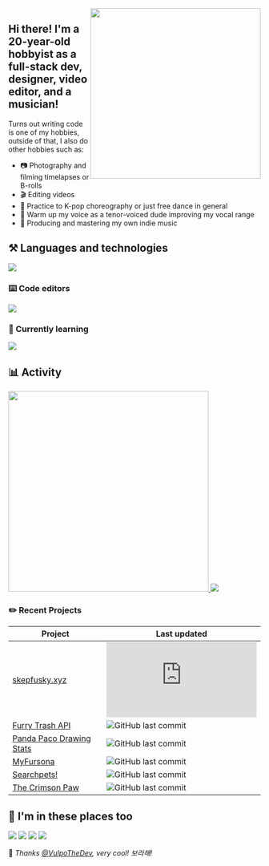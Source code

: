 <!-- Feel free to fork or copy me profile README, I don't mind! -->

<img align="right" width="340" src="https://raw.githubusercontent.com/skepfusky/skepfusky/master/comm_for_davey_g2-min.png">
<h2 align="left">Hi there! I'm a 20-year-old hobbyist as a full-stack dev, designer, video editor, and a musician!</h2>

Turns out writing code is one of my hobbies, outside of that, I also do other hobbies such as:

- 📷 Photography and filming timelapses or B-rolls
- 🎬 Editing videos
- 🕺 Practice to K-pop choreography or just free dance in general
- 🎤 Warm up my voice as a tenor-voiced dude improving my vocal range
- 🎹 Producing and mastering my own indie music

## ⚒️ Languages and technologies
![](https://skillicons.dev/icons?i=js,ts,py,tailwind,sass,vue,react,svelte,flask,fastapi,docker,figma,ps,pr,ae&perline=8)

### ⌨️ Code editors
![](https://skillicons.dev/icons?i=visualstudio,vscode,neovim,vim&perline=8)

### 🧠 Currently learning
![](https://skillicons.dev/icons?i=graphql,go,redis)

##  📊 Activity

<a href="https://github.com/anuraghazra/github-readme-stats">
  <img width="400" src="https://github-readme-stats.vercel.app/api/top-langs/?username=skepfusky&layout=compact&theme=tokyonight&langs_count=10&hide_border=true&include_all_commits=true&card_width=320">
</a>
<img src="https://spotify-recently-played-readme.vercel.app/api?user=jgvyje30t89zw4r2xy66j4u63&count=5">

### ✏️ Recent Projects

| **Project** | **Last updated** |
|---|---|
| [skepfusky.xyz](https://github.com/skepfusky/skepfusky.xyz) | ![GitHub last commit](https://img.shields.io/github/last-commit/skepfusky/skepfusky.xyz?label=%20) |
| [Furry Trash API](https://github.com/skepfusky/furry-trash-api) | ![GitHub last commit](https://img.shields.io/github/last-commit/skepfusky/furry-trash-api?label=%20) |
| [Panda Paco Drawing Stats](https://github.com/skepfusky/pandapaco-art-statistics) | ![GitHub last commit](https://img.shields.io/github/last-commit/skepfusky/pacopanda-drawing-stats?label=%20) |
| [MyFursona](https://github.com/MyFursona-Project/MyFursona) | ![GitHub last commit](https://img.shields.io/github/last-commit/MyFursona-Project/MyFursona?label=%20) |
| [Searchpets!](https://github.com/OpenFurs/searchpets) | ![GitHub last commit](https://img.shields.io/github/last-commit/openfurs/searchpets?label=%20) |
| [The Crimson Paw](https://github.com/skepfusky/The-Crimson-Paw) | ![GitHub last commit](https://img.shields.io/github/last-commit/skepfusky/The-Crimson-Paw?label=%20) |

## 💜 I'm in these places too

[![](https://img.shields.io/badge/skepfusky97-%23ff0000?style=for-the-badge&logo=youtube)](https://youtube.com/skepfusky97)
[![](https://img.shields.io/badge/codefusky-%23ff0000?style=for-the-badge&logo=youtube)](https://www.youtube.com/channel/UCyATIf6yANiY5mewNjAfKvw)
[![](https://img.shields.io/badge/%40skepfuskyjs-%231DA1F2?style=for-the-badge&logoColor=white&logo=twitter)](https://twitter.com/skepfuskyjs)
[![](https://img.shields.io/badge/skepfusky%239673-%237289da?style=for-the-badge&logoColor=white&logo=discord)](https://youtu.be/ErUsk2Mm-8g)

💜 *Thanks [@VulpoTheDev](https://github.com/VulpoTheDev), very cool! 보라해!*
